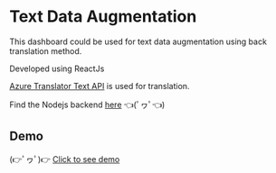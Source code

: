 # Text Data Augmentation
This dashboard could be used for text data augmentation using back translation method.

Developed using ReactJs 

[Azure Translator Text API](https://azure.microsoft.com/en-us/services/cognitive-services/translator/#overview) is used for translation.

Find the Nodejs backend [here](https://github.com/AchinthaShiran/translate_api_azure)  👈(ﾟヮﾟ👈)


## Demo 
(👉ﾟヮﾟ)👉  [Click to see demo](https://text-augmentation-dashboard.herokuapp.com)



